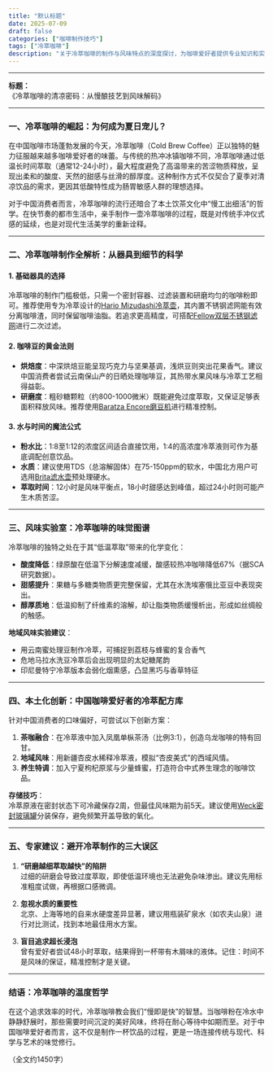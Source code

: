 ```yaml
---
title: "默认标题"
date: 2025-07-09
draft: false
categories: ["咖啡制作技巧"]
tags: ["冷萃咖啡"]
description: "关于冷萃咖啡的制作与风味特点的深度探讨，为咖啡爱好者提供专业知识和实用指南。"
---
```


---
**标题：**  
《冷萃咖啡的清凉密码：从慢酿技艺到风味解码》

---

### 一、冷萃咖啡的崛起：为何成为夏日宠儿？

在中国咖啡市场蓬勃发展的今天，冷萃咖啡（Cold Brew Coffee）正以独特的魅力征服越来越多咖啡爱好者的味蕾。与传统的热冲冰镇咖啡不同，冷萃咖啡通过低温长时间萃取（通常12-24小时），最大程度避免了高温带来的苦涩物质释放，呈现出柔和的酸度、天然的甜感与丝滑的醇厚度。这种制作方式不仅契合了夏季对清凉饮品的需求，更因其低酸特性成为肠胃敏感人群的理想选择。

对于中国消费者而言，冷萃咖啡的流行还暗合了本土饮茶文化中“慢工出细活”的哲学。在快节奏的都市生活中，亲手制作一壶冷萃咖啡的过程，既是对传统手冲仪式感的延续，也是对现代生活美学的重新诠释。

---

### 二、冷萃咖啡制作全解析：从器具到细节的科学

#### 1. **基础器具的选择**  
冷萃咖啡的制作门槛极低，只需一个密封容器、过滤装置和研磨均匀的咖啡粉即可。推荐使用专为冷萃设计的[Hario Mizudashi冷萃壶](https://www.amazon.com/s?k=Hario%20Mizudashi%E5%86%B7%E8%90%83%E5%A3%B6&tag=coffeeprism-20)，其内置不锈钢滤网能有效分离咖啡渣，同时保留咖啡油脂。若追求更高精度，可搭配[Fellow双层不锈钢滤网](https://www.amazon.com/s?k=Fellow%E5%8F%8C%E5%B1%82%E4%B8%8D%E9%94%88%E9%92%A2%E6%BB%A4%E7%BD%91&tag=coffeeprism-20)进行二次过滤。

#### 2. **咖啡豆的黄金法则**  
- **烘焙度**：中深烘焙豆能呈现巧克力与坚果基调，浅烘豆则突出花果香气。建议中国消费者尝试云南保山产的日晒处理咖啡豆，其热带水果风味与冷萃工艺相得益彰。  
- **研磨度**：粗砂糖颗粒（约800-1000微米）既能避免过度萃取，又保证足够表面积释放风味。推荐使用[Baratza Encore磨豆机](https://www.amazon.com/s?k=Baratza%20Encore%E7%A3%A8%E8%B1%86%E6%9C%BA&tag=coffeeprism-20)进行精准控制。  

#### 3. **水与时间的魔法公式**  
- **粉水比**：1:8至1:12的浓度区间适合直接饮用，1:4的高浓度冷萃液则可作为基底调配创意饮品。  
- **水质**：建议使用TDS（总溶解固体）在75-150ppm的软水，中国北方用户可选用[Brita滤水壶](https://www.amazon.com/s?k=Brita%E6%BB%A4%E6%B0%B4%E5%A3%B6&tag=coffeeprism-20)预处理硬水。  
- **萃取时间**：12小时是风味平衡点，18小时甜感达到峰值，超过24小时则可能产生木质苦涩。  

---

### 三、风味实验室：冷萃咖啡的味觉图谱

冷萃咖啡的独特之处在于其“低温萃取”带来的化学变化：  
- **酸度降低**：绿原酸在低温下分解速度减缓，酸感较热冲咖啡降低67%（据SCA研究数据）。  
- **甜感提升**：果糖与多糖类物质更完整保留，尤其在水洗埃塞俄比亚豆中表现突出。  
- **醇厚质地**：低温抑制了纤维素的溶解，却让脂类物质缓慢析出，形成如丝绸般的触感。  

**地域风味实验建议**：  
- 用云南蜜处理豆制作冷萃，可捕捉到荔枝与蜂蜜的复合香气  
- 危地马拉水洗豆冷萃后会出现明显的太妃糖尾韵  
- 印尼曼特宁冷萃版本会弱化烟熏感，凸显黑巧与香草特征  

---

### 四、本土化创新：中国咖啡爱好者的冷萃配方库

针对中国消费者的口味偏好，可尝试以下创新方案：  
1. **茶咖融合**：在冷萃液中加入凤凰单枞茶汤（比例3:1），创造乌龙咖啡的特有回甘。  
2. **地域风味**：用新疆杏皮水稀释冷萃液，模拟“杏皮美式”的西域风情。  
3. **养生特调**：加入宁夏枸杞原浆与少量蜂蜜，打造符合中式养生理念的咖啡饮品。  

**存储技巧**：  
冷萃原液在密封状态下可冷藏保存2周，但最佳风味期为前5天。建议使用[Weck密封玻璃罐](https://www.amazon.com/s?k=Weck%E5%AF%86%E5%B0%81%E7%8E%BB%E7%92%83%E7%BD%90&tag=coffeeprism-20)分装保存，避免频繁开盖导致的氧化。

---

### 五、专家建议：避开冷萃制作的三大误区

1. **“研磨越细萃取越快”的陷阱**  
过细的研磨会导致过度萃取，即使低温环境也无法避免杂味渗出。建议先用标准粗度试做，再根据口感微调。  

2. **忽视水质的重要性**  
北京、上海等地的自来水硬度差异显著，建议用瓶装矿泉水（如农夫山泉）进行对比测试，找到本地最佳用水方案。  

3. **盲目追求超长浸泡**  
曾有爱好者尝试48小时萃取，结果得到一杯带有木屑味的液体。记住：时间不是风味的保证，精准控制才是关键。  

---

### 结语：冷萃咖啡的温度哲学

在这个追求效率的时代，冷萃咖啡教会我们“慢即是快”的智慧。当咖啡粉在冷水中静静舒展时，那些需要时间沉淀的美好风味，终将在耐心等待中如期而至。对于中国咖啡爱好者而言，这不仅是制作一杯饮品的过程，更是一场连接传统与现代、科学与艺术的味觉修行。

（全文约1450字）